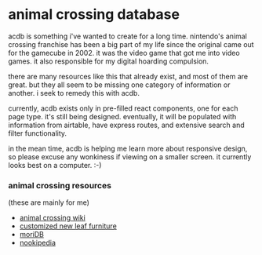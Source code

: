 # animal crossing database

acdb is something i've wanted to create for a long time. nintendo's animal crossing franchise has been a big part of my life since the original came out for the gamecube in 2002. it was the video game that got me into video games. it also responsible for my digital hoarding compulsion.

there are many resources like this that already exist, and most of them are great. but they all seem to be missing one category of information or another. i seek to remedy this with acdb.

currently, acdb exists only in pre-filled react components, one for each page type. it's still being designed. eventually, it will be populated with information from airtable, have express routes, and extensive search and filter functionality.

in the mean time, acdb is helping me learn more about responsive design, so please excuse any wonkiness if viewing on a smaller screen. it currently looks best on a computer. :-)

### animal crossing resources

(these are mainly for me)
- [animal crossing wiki](http://animalcrossing.wiki.com)
- [customized new leaf furniture](http://customnewleaf.tumblr.com/)
- [moriDB](https://www.moridb.com)
- [nookipedia](http://www.nookipedia.com)
